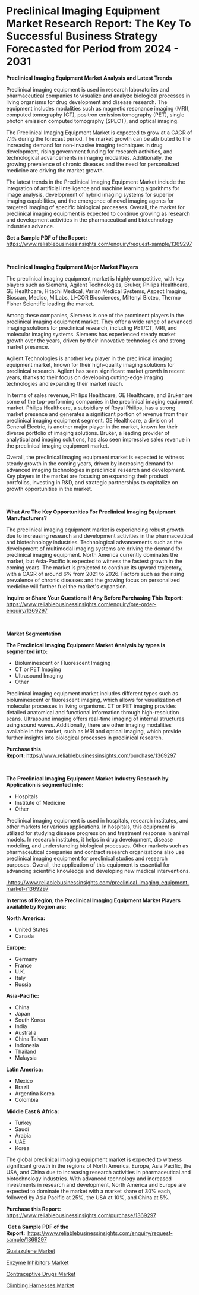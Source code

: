 <p><h1>Preclinical Imaging Equipment Market Research Report: The Key To Successful Business Strategy Forecasted for Period from 2024 - 2031</h1></p><p><strong>Preclinical Imaging Equipment Market Analysis and Latest Trends</strong></p>
<p><p>Preclinical imaging equipment is used in research laboratories and pharmaceutical companies to visualize and analyze biological processes in living organisms for drug development and disease research. The equipment includes modalities such as magnetic resonance imaging (MRI), computed tomography (CT), positron emission tomography (PET), single photon emission computed tomography (SPECT), and optical imaging.</p><p>The Preclinical Imaging Equipment Market is expected to grow at a CAGR of 7.1% during the forecast period. The market growth can be attributed to the increasing demand for non-invasive imaging techniques in drug development, rising government funding for research activities, and technological advancements in imaging modalities. Additionally, the growing prevalence of chronic diseases and the need for personalized medicine are driving the market growth.</p><p>The latest trends in the Preclinical Imaging Equipment Market include the integration of artificial intelligence and machine learning algorithms for image analysis, development of hybrid imaging systems for superior imaging capabilities, and the emergence of novel imaging agents for targeted imaging of specific biological processes. Overall, the market for preclinical imaging equipment is expected to continue growing as research and development activities in the pharmaceutical and biotechnology industries advance.</p></p>
<p><strong>Get a Sample PDF of the Report:&nbsp;</strong> <a href="https://www.reliablebusinessinsights.com/enquiry/request-sample/1369297">https://www.reliablebusinessinsights.com/enquiry/request-sample/1369297</a></p>
<p>&nbsp;</p>
<p><strong>Preclinical Imaging Equipment Major Market Players</strong></p>
<p><p>The preclinical imaging equipment market is highly competitive, with key players such as Siemens, Agilent Technologies, Bruker, Philips Healthcare, GE Healthcare, Hitachi Medical, Varian Medical Systems, Aspect Imaging, Bioscan, Mediso, MILabs, LI-COR Biosciences, Miltenyi Biotec, Thermo Fisher Scientific leading the market. </p><p>Among these companies, Siemens is one of the prominent players in the preclinical imaging equipment market. They offer a wide range of advanced imaging solutions for preclinical research, including PET/CT, MRI, and molecular imaging systems. Siemens has experienced steady market growth over the years, driven by their innovative technologies and strong market presence.</p><p>Agilent Technologies is another key player in the preclinical imaging equipment market, known for their high-quality imaging solutions for preclinical research. Agilent has seen significant market growth in recent years, thanks to their focus on developing cutting-edge imaging technologies and expanding their market reach.</p><p>In terms of sales revenue, Philips Healthcare, GE Healthcare, and Bruker are some of the top-performing companies in the preclinical imaging equipment market. Philips Healthcare, a subsidiary of Royal Philips, has a strong market presence and generates a significant portion of revenue from their preclinical imaging equipment segment. GE Healthcare, a division of General Electric, is another major player in the market, known for their diverse portfolio of imaging solutions. Bruker, a leading provider of analytical and imaging solutions, has also seen impressive sales revenue in the preclinical imaging equipment market.</p><p>Overall, the preclinical imaging equipment market is expected to witness steady growth in the coming years, driven by increasing demand for advanced imaging technologies in preclinical research and development. Key players in the market are focusing on expanding their product portfolios, investing in R&D, and strategic partnerships to capitalize on growth opportunities in the market.</p></p>
<p>&nbsp;</p>
<p><strong>What Are The Key Opportunities For Preclinical Imaging Equipment Manufacturers?</strong></p>
<p><p>The preclinical imaging equipment market is experiencing robust growth due to increasing research and development activities in the pharmaceutical and biotechnology industries. Technological advancements such as the development of multimodal imaging systems are driving the demand for preclinical imaging equipment. North America currently dominates the market, but Asia-Pacific is expected to witness the fastest growth in the coming years. The market is projected to continue its upward trajectory, with a CAGR of around 6% from 2021 to 2026. Factors such as the rising prevalence of chronic diseases and the growing focus on personalized medicine will further fuel the market's expansion.</p></p>
<p><strong>Inquire or Share Your Questions If Any Before Purchasing This Report:</strong> <a href="https://www.reliablebusinessinsights.com/enquiry/pre-order-enquiry/1369297">https://www.reliablebusinessinsights.com/enquiry/pre-order-enquiry/1369297</a></p>
<p>&nbsp;</p>
<p><strong>Market Segmentation</strong></p>
<p><strong>The Preclinical Imaging Equipment Market Analysis by types is segmented into:</strong></p>
<p><ul><li>Bioluminescent or Fluorescent Imaging</li><li>CT or PET Imaging</li><li>Ultrasound Imaging</li><li>Other</li></ul></p>
<p><p>Preclinical imaging equipment market includes different types such as bioluminescent or fluorescent imaging, which allows for visualization of molecular processes in living organisms. CT or PET imaging provides detailed anatomical and functional information through high-resolution scans. Ultrasound imaging offers real-time imaging of internal structures using sound waves. Additionally, there are other imaging modalities available in the market, such as MRI and optical imaging, which provide further insights into biological processes in preclinical research.</p></p>
<p><strong>Purchase this Report:&nbsp;</strong><a href="https://www.reliablebusinessinsights.com/purchase/1369297">https://www.reliablebusinessinsights.com/purchase/1369297</a></p>
<p>&nbsp;</p>
<p><strong>The Preclinical Imaging Equipment Market Industry Research by Application is segmented into:</strong></p>
<p><ul><li>Hospitals</li><li>Institute of Medicine</li><li>Other</li></ul></p>
<p><p>Preclinical imaging equipment is used in hospitals, research institutes, and other markets for various applications. In hospitals, this equipment is utilized for studying disease progression and treatment response in animal models. In research institutes, it helps in drug development, disease modeling, and understanding biological processes. Other markets such as pharmaceutical companies and contract research organizations also use preclinical imaging equipment for preclinical studies and research purposes. Overall, the application of this equipment is essential for advancing scientific knowledge and developing new medical interventions.</p></p>
<p><a href="https://www.reliablebusinessinsights.com/preclinical-imaging-equipment-market-r1369297">&nbsp;https://www.reliablebusinessinsights.com/preclinical-imaging-equipment-market-r1369297</a></p>
<p><strong>In terms of Region, the Preclinical Imaging Equipment Market Players available by Region are:</strong></p>
<p>
    <p> <strong> North America: </strong>
        <ul>
            <li>United States</li>
            <li>Canada</li>
        </ul>
        </p> 
    <p> <strong> Europe: </strong>
        <ul>
            <li>Germany</li>
            <li>France</li>
            <li>U.K.</li>
            <li>Italy</li>
            <li>Russia</li>
        </ul>
        </p> 
    <p> <strong> Asia-Pacific: </strong>
        <ul>
            <li>China</li>
            <li>Japan</li>
            <li>South Korea</li>
            <li>India</li>
            <li>Australia</li>
            <li>China Taiwan</li>
            <li>Indonesia</li>
            <li>Thailand</li>
            <li>Malaysia</li>
        </ul>
        </p> 
    <p> <strong> Latin America: </strong>
        <ul>
            <li>Mexico</li>
            <li>Brazil</li>
            <li>Argentina Korea</li>
            <li>Colombia</li>
        </ul>
        </p> 
    <p> <strong> Middle East & Africa: </strong>
        <ul>
            <li>Turkey</li>
            <li>Saudi</li>
            <li>Arabia</li>
            <li>UAE</li>
            <li>Korea</li>
        </ul>
    </p>
    </p>
<p><p>The global preclinical imaging equipment market is expected to witness significant growth in the regions of North America, Europe, Asia Pacific, the USA, and China due to increasing research activities in pharmaceutical and biotechnology industries. With advanced technology and increased investments in research and development, North America and Europe are expected to dominate the market with a market share of 30% each, followed by Asia Pacific at 25%, the USA at 10%, and China at 5%.</p></p>
<p><strong>Purchase this Report: </strong><a href="https://www.reliablebusinessinsights.com/purchase/1369297">https://www.reliablebusinessinsights.com/purchase/1369297</a></p>
<p>&nbsp;<strong>Get a Sample PDF of the Report:&nbsp;&nbsp;</strong><a href="https://www.reliablebusinessinsights.com/enquiry/request-sample/1369297">https://www.reliablebusinessinsights.com/enquiry/request-sample/1369297</a></p>
<p><strong></strong></p>
<p><p><a href="https://www.linkedin.com/pulse/guaiazulene-market-share-amp-analysis-growth-trends-forecasts-yevje">Guaiazulene Market</a></p><p><a href="https://github.com/kmatchooka/Market-Research-Report-List-1/blob/main/enzyme-inhibitors-market.md">Enzyme Inhibitors Market</a></p><p><a href="https://github.com/DarrenSipes1990/Market-Research-Report-List-1/blob/main/contraceptive-drugs-market.md">Contraceptive Drugs Market</a></p><p><a href="https://www.linkedin.com/pulse/climbing-harnesses-market-investigation-amp-industry-ibuwe">Climbing Harnesses Market</a></p></p>